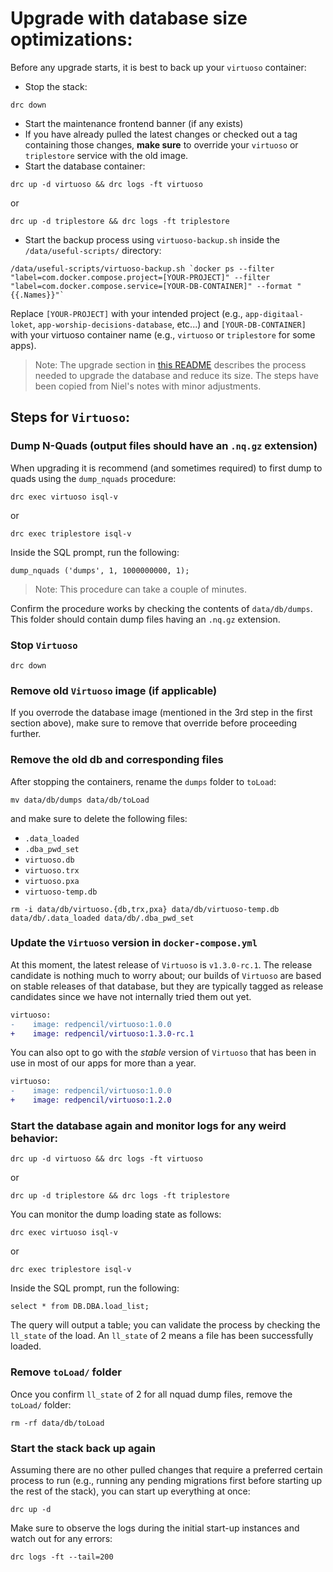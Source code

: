 # Upgrade with database size optimizations:

Before any upgrade starts, it is best to back up your `virtuoso` container:
* Stop the stack:
```shell
drc down
```
* Start the maintenance frontend banner (if any exists)
* If you have already pulled the latest changes or checked out a tag containing those changes, **make sure** to override your `virtuoso` or `triplestore` service with the old image.
* Start the database container:
```shell
drc up -d virtuoso && drc logs -ft virtuoso
```
or
```shell
drc up -d triplestore && drc logs -ft triplestore
```
* Start the backup process using `virtuoso-backup.sh` inside the `/data/useful-scripts/` directory:
```shell
/data/useful-scripts/virtuoso-backup.sh `docker ps --filter "label=com.docker.compose.project=[YOUR-PROJECT]" --filter "label=com.docker.compose.service=[YOUR-DB-CONTAINER]" --format "{{.Names}}"`
```

Replace `[YOUR-PROJECT]` with your intended project (e.g., `app-digitaal-loket`, `app-worship-decisions-database`, etc...) and `[YOUR-DB-CONTAINER]` with your virtuoso container name (e.g., `virtuoso` or `triplestore` for some apps).

> Note: The upgrade section in [this README](https://github.com/redpencilio/docker-virtuoso/blob/dec36bd4a5ed4191c42e0a9b5ca979d67bc22cfe/README.md#upgrading) describes the process needed to upgrade the database and reduce its size. The steps have been copied from Niel's notes with minor adjustments.

## Steps for `Virtuoso`:

### Dump N-Quads (output files should have an `.nq.gz` extension)

When upgrading it is recommend (and sometimes required) to first dump to quads using the `dump_nquads` procedure:

```shell
drc exec virtuoso isql-v
```

or

```shell
drc exec triplestore isql-v
```

Inside the SQL prompt, run the following:

```shell
dump_nquads ('dumps', 1, 1000000000, 1);
```

> Note: This procedure can take a couple of minutes.

Confirm the procedure works by checking the contents of `data/db/dumps`. This folder should contain dump files having an `.nq.gz` extension.

### Stop `Virtuoso`

```shell
drc down
```

### Remove old `Virtuoso` image (if applicable)

If you overrode the database image (mentioned in the 3rd step in the first section above), make sure to remove that override before proceeding further.

### Remove the old db and corresponding files

After stopping the containers, rename the `dumps` folder to `toLoad`:

```shell
mv data/db/dumps data/db/toLoad
```

and make sure to delete the following files:

* `.data_loaded`
* `.dba_pwd_set`
* `virtuoso.db`
* `virtuoso.trx`
* `virtuoso.pxa`
* `virtuoso-temp.db`

```shell
rm -i data/db/virtuoso.{db,trx,pxa} data/db/virtuoso-temp.db data/db/.data_loaded data/db/.dba_pwd_set
```

### Update the `Virtuoso` version in `docker-compose.yml`

At this moment, the latest release of `Virtuoso` is `v1.3.0-rc.1`. The release candidate is nothing much to worry about; our builds of `Virtuoso` are based on stable releases of that database, but they are typically tagged as release candidates since we have not internally tried them out yet.

```diff
virtuoso:
-    image: redpencil/virtuoso:1.0.0
+    image: redpencil/virtuoso:1.3.0-rc.1
```

You can also opt to go with the *stable* version of `Virtuoso` that has been in use in most of our apps for more than a year.

```diff
virtuoso:
-    image: redpencil/virtuoso:1.0.0
+    image: redpencil/virtuoso:1.2.0
```

### Start the database again and monitor logs for any weird behavior:

```shell
drc up -d virtuoso && drc logs -ft virtuoso
```

or

```shell
drc up -d triplestore && drc logs -ft triplestore
```

You can monitor the dump loading state as follows:

```shell
drc exec virtuoso isql-v
```

or

```shell
drc exec triplestore isql-v
```

Inside the SQL prompt, run the following:

```shell
select * from DB.DBA.load_list;
```

The query will output a table; you can validate the process by checking the `ll_state` of the load. An `ll_state` of 2 means a file has been successfully loaded.

### Remove `toLoad/` folder

Once you confirm `ll_state` of 2 for all nquad dump files, remove the `toLoad/` folder:

```shell
rm -rf data/db/toLoad
```

### Start the stack back up again

Assuming there are no other pulled changes that require a preferred certain process to run (e.g., running any pending migrations first before starting up the rest of the stack), you can start up everything at once:

```shell
drc up -d
```

Make sure to observe the logs during the initial start-up instances and watch out for any errors:

```shell
drc logs -ft --tail=200
```
